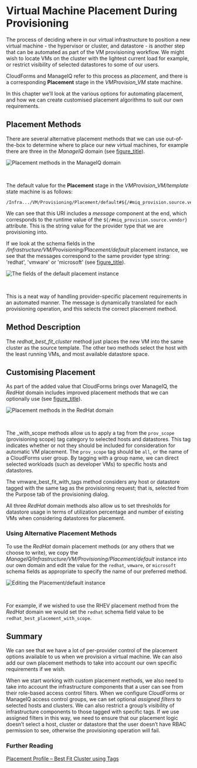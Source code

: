 # Virtual Machine Placement During Provisioning

The process of deciding where in our virtual infrastructure to position
a new virtual machine - the hypervisor or cluster, and datastore - is
another step that can be automated as part of the VM provisioning
workflow. We might wish to locate VMs on the cluster with the lightest
current load for example, or restrict visibility of selected datastores
to some of our users.

CloudForms and ManageIQ refer to this process as *placement*, and there
is a corresponding **Placement** stage in the *VMProvision\_VM* state
machine.

In this chapter we’ll look at the various options for automating
placement, and how we can create customised placement algorithms to suit
our own requirements.

## Placement Methods

There are several alternative placement methods that we can use
out-of-the-box to determine where to place our new virtual machines, for
example there are three in the *ManageIQ* domain (see
[figure\_title](#i1)).

![Placement methods in the ManageIQ domain](images/ss2.png)

​  

The default value for the **Placement** stage in the
*VMProvision\_VM/template* state machine is as
    follows:

    /Infra.../VM/Provisioning/Placement/default#${/#miq_provision.source.vendor}

We can see that this URI includes a *message* component at the end,
which corresponds to the runtime value of the
`${/#miq_provision.source.vendor}` attribute. This is the string value
for the provider type that we are provisioning into.

If we look at the schema fields in the
*/Infrastructure/VM/Provisioning/Placement/default* placement instance,
we see that the messages correspond to the same provider type string:
'redhat', 'vmware' or 'microsoft' (see [figure\_title](#i2)).

![The fields of the default placement instance](images/ss1.png)

​  

This is a neat way of handling provider-specific placement requirements
in an automated manner. The message is dynamically translated for each
provisioning operation, and this selects the correct placement method.

## Method Description

The *redhat\_best\_fit\_cluster* method just places the new VM into the
same cluster as the source template. The other two methods select the
host with the least running VMs, and most available datastore space.

## Customising Placement

As part of the added value that CloudForms brings over ManageIQ, the
*RedHat* domain includes improved placement methods that we can
optionally use (see [figure\_title](#i3)).

![Placement methods in the RedHat domain](images/ss4.png)

​  

The \_with\_scope methods allow us to apply a tag from the `prov_scope`
(provisioning scope) tag category to selected hosts and datastores. This
tag indicates whether or not they should be included for consideration
for automatic VM placement. The `prov_scope` tag should be `all`, or the
name of a CloudForms user group. By tagging with a group name, we can
direct selected workloads (such as developer VMs) to specific hosts and
datastores.

The vmware\_best\_fit\_with\_tags method considers any host or datastore
tagged with the same tag as the provisioning request; that is, selected
from the Purpose tab of the provisioning dialog.

All three *RedHat* domain methods also allow us to set thresholds for
datastore usage in terms of utilization percentage and number of
existing VMs when considering datastores for placement.

### Using Alternative Placement Methods

To use the *RedHat* domain placement methods (or any others that we
choose to write), we copy the
*ManageIQ/Infrastructure/VM/Provisioning/Placement/default* instance
into our own domain and edit the value for the `redhat`, `vmware`, or
`microsoft` schema fields as appropriate to specify the name of our
preferred method.

![Editing the Placement/default instance](images/ss3.png)

​  

For example, if we wished to use the RHEV placement method from the
*RedHat* domain we would set the `redhat` schema field value to be
`redhat_best_placement_with_scope`.

## Summary

We can see that we have a lot of per-provider control of the placement
options available to us when we provision a virtual machine. We can also
add our own placement methods to take into account our own specific
requirements if we wish.

When we start working with custom placement methods, we also need to
take into account the infrastructure components that a user can see from
their role-based access control filters. When we configure CloudForms or
ManageIQ access control groups, we can set optional *assigned filters*
to selected hosts and clusters. We can also restrict a group’s
visibility of infrastructure components to those tagged with specific
tags. If we use assigned filters in this way, we need to ensure that our
placement logic doesn’t select a host, cluster or datastore that the
user doesn’t have RBAC permission to see, otherwise the provisioning
operation will fail.

### Further Reading

[Placement Profile – Best Fit Cluster using
Tags](http://cloudformsblog.redhat.com/2013/09/06/placement-profile-best-fit-cluster-using-tags/)
